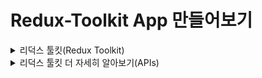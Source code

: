 # Redux-Toolkit App 만들어보기

<details>
<summary>리덕스 툴킷(Redux Toolkit)</summary>

### 리덕스 툴킷
- 리덕스 툴킷은 리덕스 로직을 작성하기 위한 공식 권장 접근 방식이다.
- 리덕스 코어를 둘러싸고 있으며 리덕스 앱을 빌드하는 데 필수적이라고 생각하는 패키지와 기능이 포함되어 있다.
- 리덕스 툴킷은 제안된 모범 사례를 기반으로 하여 대부분의 리덕스 작업을 단순화하고 일반적인 실수를 방지하고 리덕스 애플리케이션을 더 쉽게 작성할 수 있도록 한다.

[* 리덕스 툴킷으로 만들어진 카운터 앱 살펴보기](https://redux-toolkit.js.org/tutorials/quick-start)

#### 구성 방법
```bash
npx create-react-app my-app --template redux-typescript
```

![Alt text](image.png)
```bash
npm install @reduxjs/toolkit react-redux
```

### Store 생성하기
```typescript
import {configureStore} from '@reduxjs/toolkit'

export const store = configureStore({
    reducer: {},
})
```
![Alt text](image-1.png)

### React에 Redux 스토어 제공
- 저장소가 생성되면 src/index.js에서 애플리케이션 주위에 React-Redux<Provider>를 배치하여 React 구성 요소에서 사용할 수 있도록 할 수 있다.
- 방금 만든 Redux 저장소를 가져오고 주위에 <Provider>를 배치하고 저장소를 prop으로 전달한다.
```typescript
import App from './App'
import { store } from './app/store'
import { Provider } from 'react-redux'

ReactDOM.render(
    <Provider store={store}>
        <App />
    </Provider>
    document.getElementById('root')
)
```

### Redux State Slice 생성(Reducer)
- src/features/counter/counterSlice.js라는 새 파일을 추가한다.
- 해당 파일에서 Redux Toolkit의 createSlice API를 가져온다.

### 스토어에 Slice Reducer 추가
- 다음으로 카운터 슬라이스에서 리듀서 함수를 가져와서 스토어에 추가해야 한다.
- 리듀서 매개변수 내부에 필드를 정의함으로써 스토어에 이 슬라이스 리듀서 함수를 사용하여 해당 상태에 대한 모든 업데이트를 처리하도록 지시한다.

### React 컴포넌트에서 Redux State 및 Action 사용
- useSelector : useSelector를 사용하여 저장소에서 데이터를 읽는다.
- useDipatch : useDispatch를 사용하여 Action을 전달할 수 있다.
</details>

<details>
<summary>리덕스 툴킷 더 자세히 알아보기(APIs)</summary>
</details>
